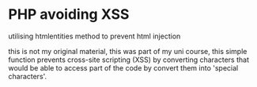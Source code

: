 # PHP avoiding XSS
utilising htmlentities method to prevent html injection

this is not my original material, this was part of my uni course, this simple function prevents cross-site scripting (XSS) by converting characters that would be able to access part of the code by convert them into 'special characters'.
